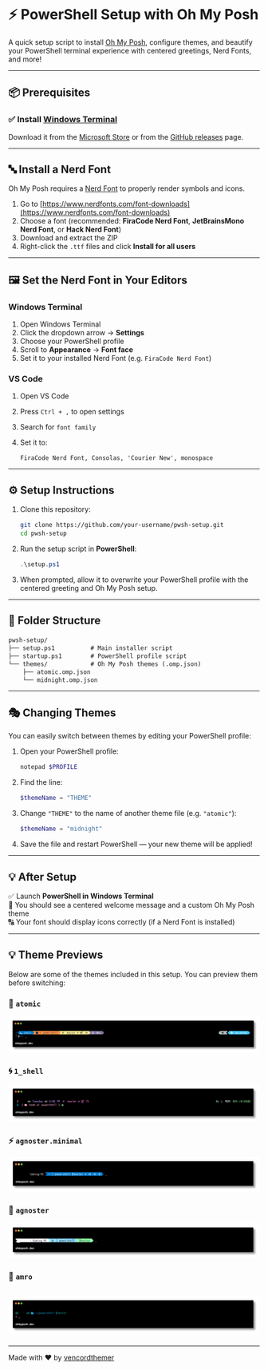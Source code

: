 # ⚡ PowerShell Setup with Oh My Posh

A quick setup script to install [Oh My Posh](https://ohmyposh.dev/), configure themes, and beautify your PowerShell terminal experience with centered greetings, Nerd Fonts, and more!

---

## 📦 Prerequisites

### ✅ Install [Windows Terminal](https://aka.ms/terminal)

Download it from the [Microsoft Store](https://aka.ms/terminal) or from the [GitHub releases](https://github.com/microsoft/terminal/releases) page.

---

## 🔤 Install a Nerd Font

Oh My Posh requires a [Nerd Font](https://www.nerdfonts.com) to properly render symbols and icons.

1. Go to [https://www.nerdfonts.com/font-downloads](https://www.nerdfonts.com/font-downloads)
2. Choose a font (recommended: **FiraCode Nerd Font**, **JetBrainsMono Nerd Font**, or **Hack Nerd Font**)
3. Download and extract the ZIP
4. Right-click the `.ttf` files and click **Install for all users**

---

## 🖼️ Set the Nerd Font in Your Editors

### Windows Terminal

1. Open Windows Terminal
2. Click the dropdown arrow → **Settings**
3. Choose your PowerShell profile
4. Scroll to **Appearance** → **Font face**
5. Set it to your installed Nerd Font (e.g. `FiraCode Nerd Font`)

### VS Code

1. Open VS Code
2. Press `Ctrl + ,` to open settings
3. Search for `font family`
4. Set it to:

   ```
   FiraCode Nerd Font, Consolas, 'Courier New', monospace
   ```

---

## ⚙️ Setup Instructions

1. Clone this repository:

   ```bash
   git clone https://github.com/your-username/pwsh-setup.git
   cd pwsh-setup
   ```

2. Run the setup script in **PowerShell**:

   ```powershell
   .\setup.ps1
   ```

3. When prompted, allow it to overwrite your PowerShell profile with the centered greeting and Oh My Posh setup.

---

## 📁 Folder Structure

```
pwsh-setup/
├── setup.ps1          # Main installer script
├── startup.ps1        # PowerShell profile script
└── themes/            # Oh My Posh themes (.omp.json)
    ├── atomic.omp.json
    └── midnight.omp.json
```

---

## 🎭 Changing Themes

You can easily switch between themes by editing your PowerShell profile:

1. Open your PowerShell profile:

   ```powershell
   notepad $PROFILE
   ```

2. Find the line:

   ```powershell
   $themeName = "THEME"
   ```

3. Change `"THEME"` to the name of another theme file (e.g. `"atomic"`):

   ```powershell
   $themeName = "midnight"
   ```

4. Save the file and restart PowerShell — your new theme will be applied!

---

## 💡 After Setup

✅ Launch **PowerShell in Windows Terminal**  
🎨 You should see a centered welcome message and a custom Oh My Posh theme  
🔠 Your font should display icons correctly (if a Nerd Font is installed)

---

## 💡 Theme Previews

Below are some of the themes included in this setup. You can preview them before switching:

### 🎯 `atomic`

![atomic](assets/atomic.png)

### 🌀 `1_shell`

![1_shell](assets/1_shell.png)

### ⚡ `agnoster.minimal`

![agnoster.minimal](assets/agnoster.minimal.png)

### 🧭 `agnoster`

![agnoster](assets/agnoster.png)

### 🎨 `amro`

## ![amro](assets/amro.png)

---

Made with ❤️ by [vencordthemer](https://linky-s.pages.dev/vencordthemer)
